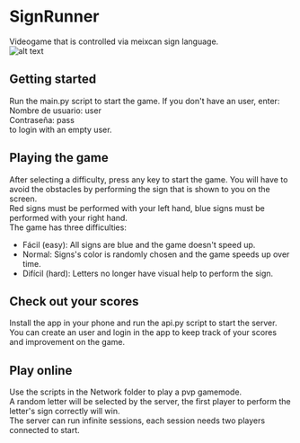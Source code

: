 # SignRunner
Videogame that is controlled via meixcan sign language.\
![alt text](https://media.giphy.com/media/U7JqwDaIEcgAX4DzWt/giphy.gif)
## Getting started
Run the main.py script to start the game. If you don't have an user, enter:\
Nombre de usuario: user\
Contraseña: pass\
to login with an empty user.
## Playing the game
After selecting a difficulty, press any key to start the game. You will have to avoid the obstacles by performing the sign that is shown to you on the screen.\
Red signs must be performed with your left hand, blue signs must be performed with your right hand.\
The game has three difficulties:
* Fácil (easy): All signs are blue and the game doesn't speed up.
* Normal: Signs's color is randomly chosen and the game speeds up over time.
* Difícil (hard): Letters no longer have visual help to perform the sign.
## Check out your scores
Install the app in your phone and run the api.py script to start the server.\
You can create an user and login in the app to keep track of your scores and improvement on the game.
## Play online
Use the scripts in the Network folder to play a pvp gamemode.\
A random letter will be selected by the server, the first player to perform the letter's sign correctly will win.\
The server can run infinite sessions, each session needs two players connected to start.
